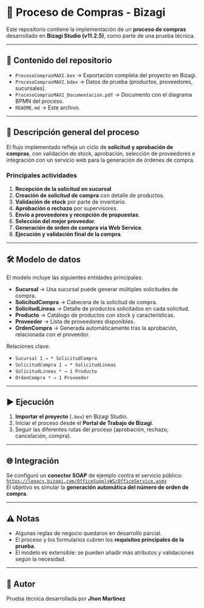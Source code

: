 # 🛒 Proceso de Compras - Bizagi

Este repositorio contiene la implementación de un **proceso de compras** desarrollado en **Bizagi Studio (v11.2.5)**, como parte de una prueba técnica.

---

## 📂 Contenido del repositorio
- `ProcesoComprasMAXI.bex` → Exportación completa del proyecto en Bizagi.  
- `ProcesoComprasMAXI.bdex` → Datos de prueba (productos, proveedores, sucursales).  
- `ProcesoComprasMAXI_Documentacion.pdf` → Documento con el diagrama BPMN del proceso.  
- `README.md` → Este archivo.

---

## 📝 Descripción general del proceso
El flujo implementado refleja un ciclo de **solicitud y aprobación de compras**, con validación de stock, aprobación, selección de proveedores e integración con un servicio web para la generación de órdenes de compra.

### Principales actividades
1. **Recepción de la solicitud en sucursal**  
2. **Creación de solicitud de compra** con detalle de productos.  
3. **Validación de stock** por parte de inventario.  
4. **Aprobación o rechazo** por supervisores.  
5. **Envío a proveedores y recepción de propuestas**.  
6. **Selección del mejor proveedor**.  
7. **Generación de orden de compra vía Web Service**.  
8. **Ejecución y validación final de la compra**.

---

## 🛠 Modelo de datos
El modelo incluye las siguientes entidades principales:

- **Sucursal** → Una sucursal puede generar múltiples solicitudes de compra.  
- **SolicitudCompra** → Cabecera de la solicitud de compra.  
- **SolicitudLineas** → Detalle de productos solicitados en cada solicitud.  
- **Producto** → Catálogo de productos con stock y características.  
- **Proveedor** → Lista de proveedores disponibles.  
- **OrdenCompra** → Generada automáticamente tras la aprobación, relacionada con el proveedor.  

Relaciones clave:
- `Sucursal 1 → * SolicitudCompra`  
- `SolicitudCompra 1 → * SolicitudLineas`  
- `SolicitudLineas * → 1 Producto`  
- `OrdenCompra * → 1 Proveedor`

---

## ▶️ Ejecución
1. **Importar el proyecto** (`.bex`) en Bizagi Studio.  
3. Iniciar el proceso desde el **Portal de Trabajo de Bizagi**.  
4. Seguir las diferentes rutas del proceso (aprobación, rechazo, cancelación, compra).  

---

## 🌐 Integración
Se configuró un **conector SOAP** de ejemplo contra el servicio público:  
[`https://legacy.bizagi.com/OfficeSupplyWS/OfficeService.asmx`](https://legacy.bizagi.com/OfficeSupplyWS/OfficeService.asmx)  
El objetivo es simular la **generación automática del número de orden de compra**.

---

## ⚠️ Notas
- Algunas reglas de negocio quedaron en desarrollo parcial.  
- El proceso y los formularios cubren los **requisitos principales de la prueba**.  
- El modelo es extensible: se pueden añadir más atributos y validaciones según la necesidad.  

---

## 📌 Autor
Prueba técnica desarrollada por **Jhon Martinez**  
